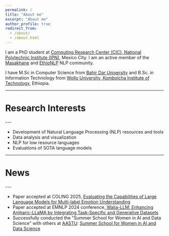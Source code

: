 ```yaml
---
permalink: /
title: "About me"
excerpt: "About me"
author_profile: true
redirect_from: 
  - /about/
  - /about.html
---
```


I am a PhD student at <a href="https://www.cic.ipn.mx/"> Computing Research Center (CIC), National Polytechnic Institute (IPN)</a>, Mexico City.
I am an active member of the <a  href= "https://www.masakhane.io/"> Masakhane</a> and <a  href= "https://ethionlp.github.io/">EthioNLP</a> NLP community.

I have M.Sc in Computer Science from <a  href= "https://bit.bdu.edu.et/"> Bahir Dar University</a> and 
B.Sc. in Information Technology from  <a href="https://wu.edu.et/"> Wollo University, Kombolcha Institute of Technology</a>, Ethiopia.

---
<h1 class="bodytext"><b>Research Interests<a id="research"></a></b></h1>
---

<div class="csc-header csc-header-n1">
<ul>
<li>Development of Natural Language Processing (NLP) resources and tools</li>
<li>Data analysis and visualization</li>
<li>NLP for low resource languages </li>
<li>Evaluations of SOTA language models</li>
</ul>
</div>

---
<h1 class="bodytext"><b>News<a id="research"></a></b></h1>
---

<div class="csc-header csc-header-n1">
<ul>
<li>Paper accepted at COLING 2025, <a  href= "https://arxiv.org/abs/2412.17837">  Evaluating the Capabilities of Large Language Models for Multi-label Emotion Understanding</a></li>
<li>Paper accepted at EMNLP 2024 conference,<a  href= "https://arxiv.org/abs/2402.08015"> Walia-LLM: Enhancing Amharic-LLaMA by Integrating Task-Specific and Generative Datasets </a></li>
<li>Successfully conducted the "Summer School for Women in AI and Data Science" with others at <a href="https://www.aastu.edu.et/">AASTU</a>: <a  href= "https://medium.com/@seidymam/summer-school-for-women-in-ai-and-data-science-a56e847156d9">  Summer School for Women in AI and Data Science </a></li>
</ul>
</div>
